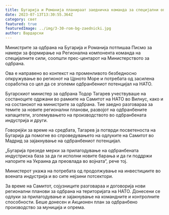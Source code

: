 ```yaml
---
title: Бугарија и Романија планираат заедничка команда за специјални операции
date: 2023-07-13T13:30:55.364Z
category: свет
featured: true
featuredImage: ../img/3-30-rom-bg-zaednicki.jpg
author: Вардарски
---
```

Министрите за одбрана на Бугарија и Романија потпишаа Писмо за намери за формирање на Регионална компонента команда на специјалните сили, соопшти прес-центарот на Министерството за одбрана.

Ова е направено во контекст на променливото безбедносно опкружување во регионот на Црното Море и потребата од засилена соработка со цел да се зголеми одбранбениот потенцијал на НАТО.

Бугарскиот министер за одбрана Тодор Тагарев учествуваше на состаноците одржани во рамките на Самитот на НАТО во Вилнус, како и на состанокот на министрите за одбрана. Тие заедно разговараа за темите за новите регионални планови, развојот на одбранбените капацитети, зголемувањето на производството во одбранбената индустрија и други.

Говорејќи за време на средбата, Тагарев ја потврди посветеноста на Бугарија да помогне во спроведувањето на одлуките на Самитот во Мадрид за зајакнување на одбранбениот потенцијал.

„Бугарија презеде мерки за прилагодување на одбранбената индустриска база за да ги исполни новите барања и да ги поддржи напорите на Украина да преовлада во војната“, рече тој.

Министерот укажа на потребата од продолжување на инвестициите во воената индустрија и во сите нејзини потсектори.

За време на Самитот, сојузниците разговараа и договорија нови регионални планови за одбрана на територијата на НАТО. Донесени се одлуки за прилагодување и зајакнување на командните и контролните способности. Беше донесен и Акционен план за одбранбено производство за муниција и опрема.